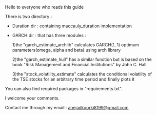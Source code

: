 Hello to everyone who reads this guide

There is two directory : 
- Duration dir : containing maccauly_duration implementation
- GARCH dir : that has three modules :
	
	1)the "garch_estimate_archlib" calculates GARCH(1, 1) optimum parameters(omega, alpha and beta) using arch library

	2)the "garch_estimate_hull" has a similar function but is based on the book "Risk Management and Financial Institutions" by John C. Hall

	3)the "stock_volatility_estimate" calculates the conditional volatility of the TSE stocks for an arbitrary time period and finally plots it

You can also find required packages in "requirements.txt".

I welcome your comments.

Contact me through my email :  anejadkoorki8199@gmail.com
